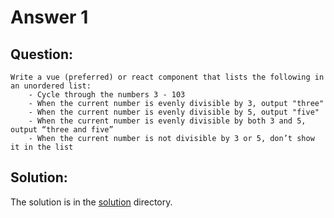 # Answer 1

## Question:

```
Write a vue (preferred) or react component that lists the following in an unordered list:
    - Cycle through the numbers 3 - 103
    - When the current number is evenly divisible by 3, output "three"
    - When the current number is evenly divisible by 5, output "five"
    - When the current number is evenly divisible by both 3 and 5, output “three and five”
    - When the current number is not divisible by 3 or 5, don’t show it in the list
```

## Solution:

The solution is in the [solution](./solution/README.md) directory.